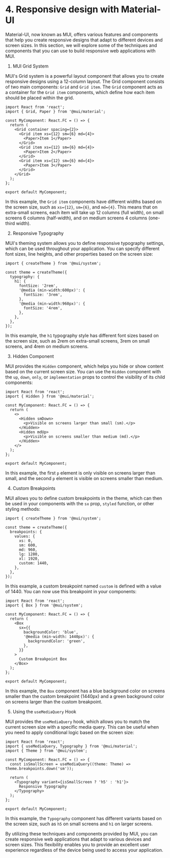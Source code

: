 # 4. Responsive design with Material-UI

Material-UI, now known as MUI, offers various features and components that help you create responsive designs that adapt to different devices and screen sizes. In this section, we will explore some of the techniques and components that you can use to build responsive web applications with MUI.

1. MUI Grid System

MUI's Grid system is a powerful layout component that allows you to create responsive designs using a 12-column layout. The Grid component consists of two main components: `Grid` and `Grid item`. The `Grid` component acts as a container for the `Grid item` components, which define how each item should be placed within the grid.

```tsx
import React from 'react';
import { Grid, Paper } from '@mui/material';

const MyComponent: React.FC = () => {
  return (
    <Grid container spacing={2}>
      <Grid item xs={12} sm={6} md={4}>
        <Paper>Item 1</Paper>
      </Grid>
      <Grid item xs={12} sm={6} md={4}>
        <Paper>Item 2</Paper>
      </Grid>
      <Grid item xs={12} sm={6} md={4}>
        <Paper>Item 3</Paper>
      </Grid>
    </Grid>
  );
};

export default MyComponent;
```

In this example, the `Grid item` components have different widths based on the screen size, such as `xs={12}`, `sm={6}`, and `md={4}`. This means that on extra-small screens, each item will take up 12 columns (full width), on small screens 6 columns (half-width), and on medium screens 4 columns (one-third width).

2. Responsive Typography

MUI's theming system allows you to define responsive typography settings, which can be used throughout your application. You can specify different font sizes, line heights, and other properties based on the screen size:

```tsx
import { createTheme } from '@mui/system';

const theme = createTheme({
  typography: {
    h1: {
      fontSize: '2rem',
      '@media (min-width:600px)': {
        fontSize: '3rem',
      },
      '@media (min-width:960px)': {
        fontSize: '4rem',
      },
    },
  },
});
```

In this example, the `h1` typography style has different font sizes based on the screen size, such as 2rem on extra-small screens, 3rem on small screens, and 4rem on medium screens.

3. Hidden Component

MUI provides the `Hidden` component, which helps you hide or show content based on the current screen size. You can use the `Hidden` component with the `up`, `down`, `only`, or `implementation` props to control the visibility of its child components:

```tsx
import React from 'react';
import { Hidden } from '@mui/material';

const MyComponent: React.FC = () => {
  return (
    <>
      <Hidden smDown>
        <p>Visible on screens larger than small (sm).</p>
      </Hidden>
      <Hidden mdUp>
        <p>Visible on screens smaller than medium (md).</p>
      </Hidden>
    </>
  );
};

export default MyComponent;
```

In this example, the first `p` element is only visible on screens larger than small, and the second `p` element is visible on screens smaller than medium.

4. Custom Breakpoints

MUI allows you to define custom breakpoints in the theme, which can then be used in your components with the `sx` prop, `styled` function, or other styling methods:

```tsx
import { createTheme } from '@mui/system';

const theme = createTheme({
  breakpoints: {
    values: {
      xs: 0,
      sm: 600,
      md: 960,
      lg: 1280,
      xl: 1920,
      custom: 1440,
    },
  },
});
```

In this example, a custom breakpoint named `custom` is defined with a value of 1440. You can now use this breakpoint in your components:

```tsx
import React from 'react';
import { Box } from '@mui/system';

const MyComponent: React.FC = () => {
  return (
    <Box
      sx={{
        backgroundColor: 'blue',
        '@media (min-width: 1440px)': {
          backgroundColor: 'green',
        },
      }}
    >
      Custom Breakpoint Box
    </Box>
  );
};

export default MyComponent;
```

In this example, the `Box` component has a blue background color on screens smaller than the custom breakpoint (1440px) and a green background color on screens larger than the custom breakpoint.

5. Using the `useMediaQuery` Hook

MUI provides the `useMediaQuery` hook, which allows you to match the current screen size with a specific media query. This can be useful when you need to apply conditional logic based on the screen size:

```tsx
import React from 'react';
import { useMediaQuery, Typography } from '@mui/material';
import { Theme } from '@mui/system';

const MyComponent: React.FC = () => {
  const isSmallScreen = useMediaQuery((theme: Theme) => theme.breakpoints.down('sm'));

  return (
    <Typography variant={isSmallScreen ? 'h5' : 'h1'}>
      Responsive Typography
    </Typography>
  );
};

export default MyComponent;
```

In this example, the `Typography` component has different variants based on the screen size, such as `h5` on small screens and `h1` on larger screens.

By utilizing these techniques and components provided by MUI, you can create responsive web applications that adapt to various devices and screen sizes. This flexibility enables you to provide an excellent user experience regardless of the device being used to access your application.
